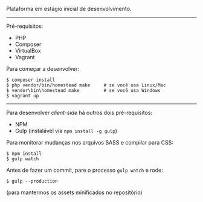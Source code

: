 Plataforma em estágio inicial de desenvolvimento.

---

Pré-requisitos:

- PHP
- Composer
- VirtualBox
- Vagrant

Para começar a desenvolver:

```
$ composer install
$ php vendor/bin/homestead make     # se você usa Linux/Mac
$ vendor\bin\homestead make         # se você usa Windows
$ vagrant up
```

---

Para desenvolver *client-side* há outros dois pré-requisitos:

- NPM
- Gulp (instalável via `npm install -g gulp`)

Para monitorar mudanças nos arquivos SASS e compilar para CSS:

```
$ npm install
$ gulp watch
```

Antes de fazer um commit, pare o processo `gulp watch` e rode:

```
$ gulp --production
```

(para mantermos os assets minificados no repositório)
